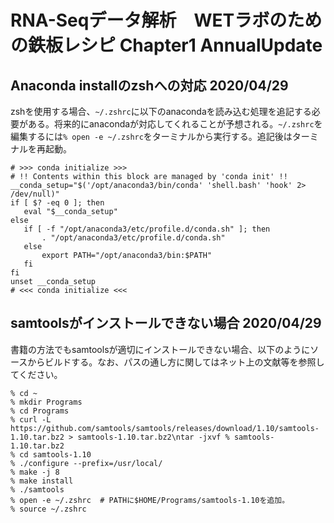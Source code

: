 # RNA-Seqデータ解析　WETラボのための鉄板レシピ Chapter1 AnnualUpdate

## Anaconda installのzshへの対応 2020/04/29

zshを使用する場合、`~/.zshrc`に以下のanacondaを読み込む処理を追記する必要がある。将来的にanacondaが対応してくれることが予想される。`~/.zshrc`を編集するには`% open -e ~/.zshrc`をターミナルから実行する。追記後はターミナルを再起動。

```
# >>> conda initialize >>>
# !! Contents within this block are managed by 'conda init' !!
__conda_setup="$('/opt/anaconda3/bin/conda' 'shell.bash' 'hook' 2> /dev/null)"
if [ $? -eq 0 ]; then
   eval "$__conda_setup"
else
   if [ -f "/opt/anaconda3/etc/profile.d/conda.sh" ]; then
       . "/opt/anaconda3/etc/profile.d/conda.sh"
   else
       export PATH="/opt/anaconda3/bin:$PATH"
   fi
fi
unset __conda_setup
# <<< conda initialize <<<
```

## samtoolsがインストールできない場合 2020/04/29

書籍の方法でもsamtoolsが適切にインストールできない場合、以下のようにソースからビルドする。なお、パスの通し方に関してはネット上の文献等を参照してください。

```
% cd ~
% mkdir Programs
% cd Programs
% curl -L https://github.com/samtools/samtools/releases/download/1.10/samtools-1.10.tar.bz2 > samtools-1.10.tar.bz2\ntar -jxvf % samtools-1.10.tar.bz2
% cd samtools-1.10
% ./configure --prefix=/usr/local/
% make -j 8
% make install
% ./samtools
% open -e ~/.zshrc  # PATHに$HOME/Programs/samtools-1.10を追加。
% source ~/.zshrc
```

